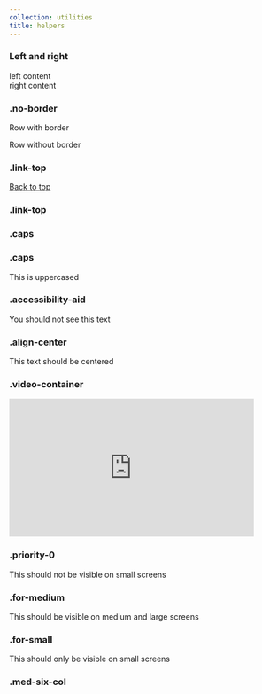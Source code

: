 ```yaml
---
collection: utilities
title: helpers
---
```


<h3>Left and right</h3>
<div class="row" id="helpers">
    <div class="twelve-col">
        <div class="left">left content</div>
        <div class="right">right content</div>
    </div>
</div>

<h3>.no-border</h3>
<div class="row" id="no-border">
    <div class="row">
        <div class="twelve-col">
            <p>Row with border</p>
        </div>
    </div>
    <div class="row no-border">
        <div class="twelve-col">
            <p>Row without border</p>
        </div>
    </div>
</div>

<h3>.link-top</h3>
<div class="row" id="link-top">
    <div class="link-top">
        <a href="#">Back to top</a>
    </div>
    <h3>.link-top</h3>
</div>

<h3>.caps</h3>
<div class="row" id="caps">
    <div class="twelve-col">
        <h3>.caps</h3>
        <p class="caps">This is uppercased</p>
    </div>
</div>

<h3>.accessibility-aid</h3>
<div class="row" id="accessibility-aid">
    <p class="accessibility-aid">You should not see this text</p>
</div>

<h3>.align-center</h3>
<div class="row" id="align-center">
    <p class="align-center">This text should be centered</p>
</div>

<h3>.video-container</h3>
<div class="row" id="video-container">
    <div class="twelve-col">
        <div class="video-container">
            <iframe width="442" height="249" src="http://www.youtube.com/embed/6pSslGRi-ew?rel=0&amp;wmode=opaque&amp;modestbranding=0" frameborder="0" allowfullscreen=""></iframe>
        </div>
    </div>
</div>

<h3>.priority-0</h3>
<div class="row" id="priority-0">
    <div class="twelve-col">
        <div class="priority-0">This should not be visible on small screens</div>
    </div>
</div>

<div class="row" id="for-medium">
    <h3>.for-medium</h3>
    <div class="twelve-col">
        <div class="for-medium">This should be visible on medium and large screens</div>
    </div>
</div>

<h3>.for-small</h3>
<div class="row" id="for-small">
    <div class="twelve-col">
        <div class="for-small">This should only be visible on small screens</div>
    </div>
</div>

<h3>.med-six-col</h3>
<div class="row no-border" id="med-six-col">
    <div class="med-six-col">
        <div class="three-col">
            <img src="https://placeholdit.imgix.net/~text?txtsize=33&amp;txt=350%C3%97150&amp;w=350&amp;h=150" alt="">
        </div>
        <div class="three-col">
            <img src="https://placeholdit.imgix.net/~text?txtsize=33&amp;txt=350%C3%97150&amp;w=350&amp;h=150" alt="">
        </div>
        <div class="three-col">
            <img src="https://placeholdit.imgix.net/~text?txtsize=33&amp;txt=350%C3%97150&amp;w=350&amp;h=150" alt="">
        </div>
        <div class="three-col last-col">
            <img src="https://placeholdit.imgix.net/~text?txtsize=33&amp;txt=350%C3%97150&amp;w=350&amp;h=150" alt="">
        </div>
    </div>
</div>

